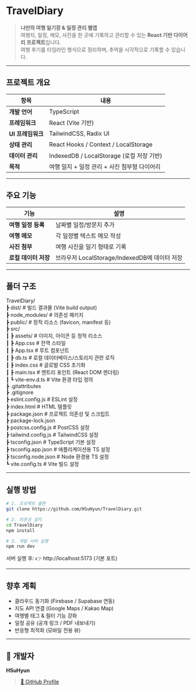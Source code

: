 # TravelDiary

> **나만의 여행 일기장 & 일정 관리 웹앱**  
> 여행지, 일정, 메모, 사진을 한 곳에 기록하고 관리할 수 있는 **React 기반 다이어리 프로젝트**입니다.  
> 여행 후기를 타임라인 형식으로 정리하며, 추억을 시각적으로 기록할 수 있습니다.

---

## 프로젝트 개요

| 항목 | 내용 |
|------|------|
| **개발 언어** | TypeScript |
| **프레임워크** | React (Vite 기반) |
| **UI 프레임워크** | TailwindCSS, Radix UI |
| **상태 관리** | React Hooks / Context / LocalStorage |
| **데이터 관리** | IndexedDB / LocalStorage (로컬 저장 기반) |
| **목적** | 여행 일지 + 일정 관리 + 사진 첨부형 다이어리 |

---

## 주요 기능

| 기능 | 설명 |
|------|------|
| **여행 일정 등록** | 날짜별 일정/방문지 추가 |
| **여행 메모** | 각 일정별 텍스트 메모 작성 |
| **사진 첨부** | 여행 사진을 일기 형태로 기록 |
| **로컬 데이터 저장** | 브라우저 LocalStorage/IndexedDB에 데이터 저장 |

---

## 폴더 구조

TravelDiary/  
 ┣ dist/                     # 빌드 결과물 (Vite build output)  
 ┣ node_modules/             # 의존성 패키지  
 ┣ public/                   # 정적 리소스 (favicon, manifest 등)  
 ┣ src/  
 ┃ ┣ assets/                 # 이미지, 아이콘 등 정적 리소스  
 ┃ ┣ App.css                 # 전역 스타일  
 ┃ ┣ App.tsx                 # 루트 컴포넌트  
 ┃ ┣ db.ts                   # 로컬 데이터베이스/스토리지 관련 로직  
 ┃ ┣ index.css               # 글로벌 CSS 초기화  
 ┃ ┣ main.tsx                # 엔트리 포인트 (React DOM 렌더링)  
 ┃ ┗ vite-env.d.ts           # Vite 환경 타입 정의  
 ┣ .gitattributes  
 ┣ .gitignore  
 ┣ eslint.config.js          # ESLint 설정  
 ┣ index.html                # HTML 템플릿  
 ┣ package.json              # 프로젝트 의존성 및 스크립트  
 ┣ package-lock.json  
 ┣ postcss.config.js         # PostCSS 설정  
 ┣ tailwind.config.js        # TailwindCSS 설정  
 ┣ tsconfig.json             # TypeScript 기본 설정  
 ┣ tsconfig.app.json         # 애플리케이션용 TS 설정  
 ┣ tsconfig.node.json        # Node 환경용 TS 설정  
 ┗ vite.config.ts            # Vite 빌드 설정  

---

## 실행 방법

```bash
# 1. 프로젝트 클론
git clone https://github.com/HSuHyun/TravelDiary.git

# 2. 의존성 설치
cd TravelDiary
npm install

# 3. 개발 서버 실행
npm run dev
```

서버 실행 후:
👉 http://localhost:5173
 (기본 포트)
 
---

## 향후 계획

- 클라우드 동기화 (Firebase / Supabase 연동)
- 지도 API 연결 (Google Maps / Kakao Map)
- 여행별 태그 & 필터 기능 강화
- 일정 공유 (공개 링크 / PDF 내보내기)
- 반응형 최적화 (모바일 전용 뷰)

---

## 👤 개발자

**HSuHyun**  
> [🔗 GitHub Profile](https://github.com/HSuHyun)
